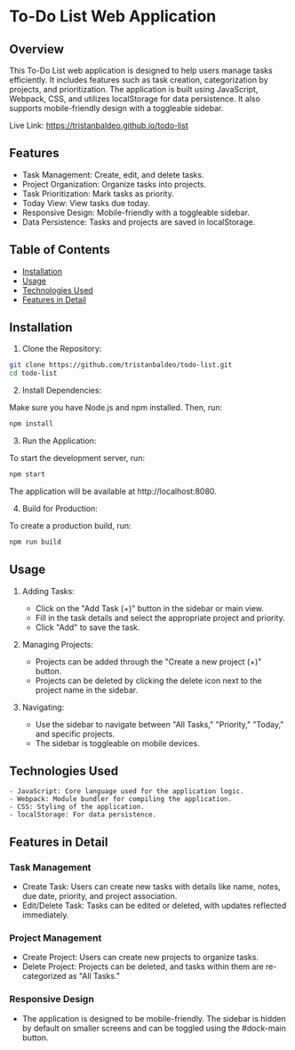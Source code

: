# To-Do List Web Application

## Overview

This To-Do List web application is designed to help users manage tasks efficiently. It includes features such as task creation, categorization by projects, and prioritization. The application is built using JavaScript, Webpack, CSS, and utilizes localStorage for data persistence. It also supports mobile-friendly design with a toggleable sidebar.

Live Link: https://tristanbaldeo.github.io/todo-list

## Features
- Task Management: Create, edit, and delete tasks.
- Project Organization: Organize tasks into projects.
- Task Prioritization: Mark tasks as priority.
- Today View: View tasks due today.
- Responsive Design: Mobile-friendly with a toggleable sidebar.
- Data Persistence: Tasks and projects are saved in localStorage.

## Table of Contents
- [Installation](#installation)
- [Usage](#usage)
- [Technologies Used](#technologies-used)
- [Features in Detail](features-in-detail)

## Installation
1) Clone the Repository:

```bash
git clone https://github.com/tristanbaldeo/todo-list.git
cd todo-list
```

2) Install Dependencies:

Make sure you have Node.js and npm installed. Then, run:

```bash
npm install
```

3) Run the Application:

To start the development server, run:

```bash
npm start
```
The application will be available at http://localhost:8080.

4) Build for Production:

To create a production build, run:


```bash
npm run build
```

## Usage
1) Adding Tasks:
    - Click on the "Add Task (+)" button in the sidebar or main view.
    - Fill in the task details and select the appropriate project and priority.
    - Click "Add" to save the task.

2) Managing Projects:
    - Projects can be added through the "Create a new project (+)" button.
    - Projects can be deleted by clicking the delete icon next to the project name in the sidebar.

3) Navigating:
    - Use the sidebar to navigate between "All Tasks," "Priority," "Today," and specific projects.
    - The sidebar is toggleable on mobile devices.

## Technologies Used
    - JavaScript: Core language used for the application logic.
    - Webpack: Module bundler for compiling the application.
    - CSS: Styling of the application.
    - localStorage: For data persistence.

## Features in Detail
### Task Management
- Create Task: Users can create new tasks with details like name, notes, due date, priority, and project association.
- Edit/Delete Task: Tasks can be edited or deleted, with updates reflected immediately.

### Project Management
- Create Project: Users can create new projects to organize tasks.
- Delete Project: Projects can be deleted, and tasks within them are re-categorized as "All Tasks."

### Responsive Design
- The application is designed to be mobile-friendly. The sidebar is hidden by default on smaller screens and can be toggled using the #dock-main button.
